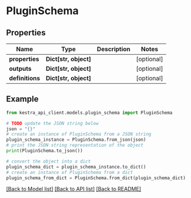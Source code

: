 # PluginSchema


## Properties

Name | Type | Description | Notes
------------ | ------------- | ------------- | -------------
**properties** | **Dict[str, object]** |  | [optional] 
**outputs** | **Dict[str, object]** |  | [optional] 
**definitions** | **Dict[str, object]** |  | [optional] 

## Example

```python
from kestra_api_client.models.plugin_schema import PluginSchema

# TODO update the JSON string below
json = "{}"
# create an instance of PluginSchema from a JSON string
plugin_schema_instance = PluginSchema.from_json(json)
# print the JSON string representation of the object
print(PluginSchema.to_json())

# convert the object into a dict
plugin_schema_dict = plugin_schema_instance.to_dict()
# create an instance of PluginSchema from a dict
plugin_schema_from_dict = PluginSchema.from_dict(plugin_schema_dict)
```
[[Back to Model list]](../README.md#documentation-for-models) [[Back to API list]](../README.md#documentation-for-api-endpoints) [[Back to README]](../README.md)


